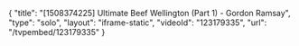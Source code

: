 {
    "title": "[1508374225] Ultimate Beef Wellington (Part 1)  - Gordon Ramsay",
    "type": "solo",
    "layout": "iframe-static",
    "videoId": "123179335",
    "url": "\/tvpembed\/123179335"
}